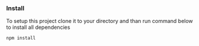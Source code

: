 ### Install

To setup this project clone it to your directory
and than run command below to install all dependencies

```
npm install
```